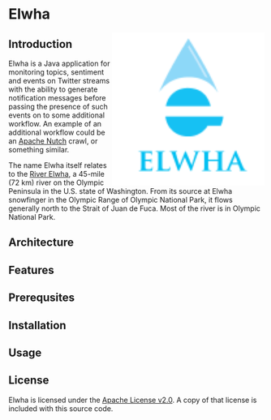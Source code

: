 # Elwha

<img src="./docs/logo.png" align="right" width="300" />

## Introduction
Elwha is a Java application for monitoring topics, sentiment and events on Twitter streams 
with the ability to generate notification messages before passing the presence of such 
events on to some additional workflow. An example of an additional workflow could be 
an [Apache Nutch](http://nutch.apache.org) crawl, or something similar.

The name Elwha itself relates to the [River Elwha](https://en.wikipedia.org/wiki/Elwha_River), a 
45-mile (72 km) river on the Olympic Peninsula in the U.S. state of Washington. From its source 
at Elwha snowfinger in the Olympic Range of Olympic National Park, it flows generally north to 
the Strait of Juan de Fuca. Most of the river is in Olympic National Park.

## Architecture



## Features

## Prerequsites

## Installation

## Usage

## License
Elwha is licensed under the [Apache License v2.0](http://www.apache.org/licenses/LICENSE-2.0).
A copy of that license is included with this source code.

